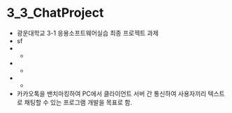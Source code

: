 # 3_3_ChatProject
* 광운대학교 3-1 응용소프트웨어실습 최종 프로젝트 과제
* sf
*   -
*   -
*   -
* 카카오톡을 밴치마킹하여 PC에서 클라이언트 서버 간 통신하여 사용자끼리 텍스트로 채팅할 수 있는 프로그램 개발을 목표로 함.
